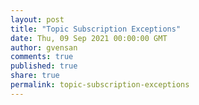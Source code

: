 ```yaml
---
layout: post
title: "Topic Subscription Exceptions"
date: Thu, 09 Sep 2021 00:00:00 GMT
author: gvensan
comments: true
published: true
share: true
permalink: topic-subscription-exceptions
---
```


